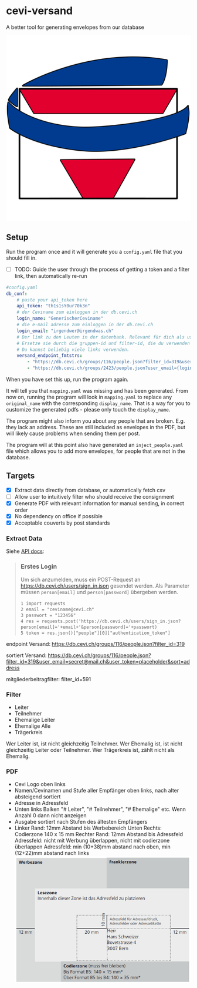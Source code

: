 # cevi-versand
A better tool for generating envelopes from our database

![icon](./ui_/icon.png)

## Setup

Run the program once and it will generate you a `config.yaml` file that you should fill in.

- [ ] TODO: Guide the user through the process of getting a token and a filter link, then automatically re-run

```yaml
#config.yaml
db_conf:
    # paste your api_token here
    api_token: "th1s1sY0ur70k3n"
    # der Ceviname zum einloggen in der db.cevi.ch
    login_name: "GenerischerCeviname"
    # die e-mail adresse zum einloggen in der db.cevi.ch
    login_email: "irgendwer@irgendwas.ch"
    # Der link zu den Leuten in der datenbank. Relevant für dich als user sind nur die Zahlen.
    # Ersetze sie durch die gruppen-id und filter-id, die du verwenden möchtest.
    # Du kannst beliebig viele links verwenden.
    versand_endpoint_fmtstrs:
    	- "https://db.cevi.ch/groups/116/people.json?filter_id=319&user_email={login_email}&user_token={api_token}"
    	- "https://db.cevi.ch/groups/2423/people.json?user_email={login_email}&user_token={api_token}"
```

When you have set this up, run the program again.

It will tell you that `mapping.yaml` was missing and has been generated. From now on, running the program will look in `mapping.yaml` to replace any `original_name` with the corresponding `display_name`. That is a way for you to customize the generated pdfs - please only touch the `display_name`.

The program might also inform you about any people that are broken. E.g. they lack an address. These are still included as envelopes in the PDF, but will likely cause problems when sending them per post.

The program will at this point also have generated an `inject_people.yaml` file which allows you to add more envelopes, for people that are not in the database.

## Targets

* [x] Extract data directly from database, or automatically fetch csv
* [ ] Allow user to intuitively filter who should receive the consignment
* [x] Generate PDF with relevant information for manual sending, in correct order
* [x] No dependency on office if possible
* [x] Acceptable couverts by post standards

### Extract Data

Siehe [API docs](wiki.cevi.ch/index.php/CeviDB_API):

> ### Erstes Login
>
> Um sich anzumelden, muss ein POST-Request an https://db.cevi.ch/users/sign_in.json gesendet werden. Als Parameter müssen `person[email]` und `person[password]` übergeben werden.
>
> ```
> 1 import requests
> 2 email = "ceviname@cevi.ch"
> 3 passwort = "123456"
> 4 res = requests.post('https://db.cevi.ch/users/sign_in.json?person[email]='+email+'&person[password]='+passwort)
> 5 token = res.json()["people"][0]["authentication_token"]
> ```

endpoint Versand: https://db.cevi.ch/groups/116/people.json?filter_id=319

sortiert Versand: https://db.cevi.ch/groups/116/people.json?filter_id=319&user_email=secret@mail.ch&user_token=placeholder&sort=address

mitgliederbeitragfilter: filter_id=591

### Filter

* Leiter 
* Teilnehmer
* Ehemalige Leiter
* Ehemalige Alle
* Trägerkreis

Wer Leiter ist, ist nicht gleichzeitig Teilnehmer. Wer Ehemalig ist, ist nicht gleichzeitig Leiter oder Teilnehmer. Wer Trägerkreis ist, zählt nicht als Ehemalig.

### PDF

* Cevi Logo oben links
* Namen/Cevinamen und Stufe aller Empfänger oben links, nach alter absteigend sortiert
* Adresse in Adressfeld
* Unten links Balken "# Leiter", "# Teilnehmer", "# Ehemalige" etc. Wenn Anzahl 0 dann nicht anzeigen
* Ausgabe sortiert nach Stufen des ältesten Empfängers
* Linker Rand: 12mm Abstand bis Werbebereich
  Unten Rechts: Codierzone 140 x 15 mm
  Rechter Rand: 12mm Abstand bis Adressfeld
  Adressfeld: nicht mit Werbung überlappen, nicht mit codierzone überlappen
  Adressfeld: min (10+38)mm abstand nach oben, min (12+22)mm abstand nach links
  ![layout couvert post](.\post\screenshot1.png)

